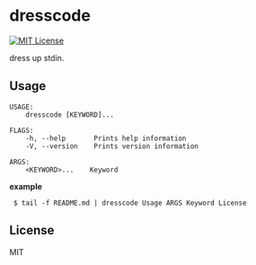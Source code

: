 # dresscode
[![MIT License](http://img.shields.io/badge/license-MIT-blue.svg?style=flat)](LICENSE)

dress up stdin.

## Usage
```
USAGE:
    dresscode [KEYWORD]...

FLAGS:
    -h, --help       Prints help information
    -V, --version    Prints version information

ARGS:
    <KEYWORD>...    Keyword
```

**example**

```
 $ tail -f README.md | dresscode Usage ARGS Keyword License
 ```

## License
MIT
